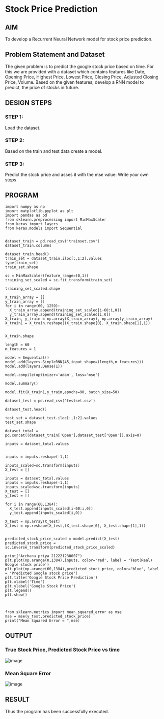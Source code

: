 # Stock Price Prediction

## AIM
To develop a Recurrent Neural Network model for stock price prediction.

## Problem Statement and Dataset
The given problem is to predict the google stock price based on time.
For this we are provided with a dataset which contains features like Date, Opening Price, Highest Price, Lowest Price, Closing Price, Adjusted Closing Price, Volume.
Based on the given features, develop a RNN model to predict, the price of stocks in future.
## DESIGN STEPS

### STEP 1:
Load the dataset.
### STEP 2:
Based on the train and test data create a model.
### STEP 3:
Predict the stock price and asses it with the mse value.
Write your own steps

## PROGRAM
```
import numpy as np
import matplotlib.pyplot as plt
import pandas as pd
from sklearn.preprocessing import MinMaxScaler
from keras import layers
from keras.models import Sequential


dataset_train = pd.read_csv('trainset.csv')
dataset_train.columns

dataset_train.head()
train_set = dataset_train.iloc[:,1:2].values
type(train_set)
train_set.shape

sc = MinMaxScaler(feature_range=(0,1))
training_set_scaled = sc.fit_transform(train_set)

training_set_scaled.shape

X_train_array = []
y_train_array = []
for i in range(60, 1259):
  X_train_array.append(training_set_scaled[i-60:i,0])
  y_train_array.append(training_set_scaled[i,0])
X_train, y_train = np.array(X_train_array), np.array(y_train_array)
X_train1 = X_train.reshape((X_train.shape[0], X_train.shape[1],1))


X_train.shape

length = 60
n_features = 1

model = Sequential()
model.add(layers.SimpleRNN(45,input_shape=(length,n_features)))
model.add(layers.Dense(1))

model.compile(optimizer='adam', loss='mse')

model.summary()

model.fit(X_train1,y_train,epochs=90, batch_size=50)

dataset_test = pd.read_csv('testset.csv')

dataset_test.head()

test_set = dataset_test.iloc[:,1:2].values
test_set.shape

dataset_total = pd.concat((dataset_train['Open'],dataset_test['Open']),axis=0)

inputs = dataset_total.values


inputs = inputs.reshape(-1,1)

inputs_scaled=sc.transform(inputs)
X_test = []

inputs = dataset_total.values
inputs = inputs.reshape(-1,1)
inputs_scaled=sc.transform(inputs)
X_test = []
y_test = []

for i in range(60,1384):
  X_test.append(inputs_scaled[i-60:i,0])
  y_test.append(inputs_scaled[i,0])

X_test = np.array(X_test)
X_test = np.reshape(X_test,(X_test.shape[0], X_test.shape[1],1))
     

predicted_stock_price_scaled = model.predict(X_test)
predicted_stock_price = sc.inverse_transform(predicted_stock_price_scaled)

print("Archana priya 212221230007")
plt.plot(np.arange(0,1384),inputs, color='red', label = 'Test(Real) Google stock price')
plt.plot(np.arange(60,1384),predicted_stock_price, color='blue', label = 'Predicted Google stock price')
plt.title('Google Stock Price Prediction')
plt.xlabel('Time')
plt.ylabel('Google Stock Price')
plt.legend()
plt.show()



from sklearn.metrics import mean_squared_error as mse
mse = mse(y_test,predicted_stock_price)
print("Mean Squared Error = ",mse)

```


## OUTPUT
### True Stock Price, Predicted Stock Price vs time
![image](https://github.com/Archana2003-Jkumar/rnn-stock-price-prediction/assets/93427594/c360c702-3019-4038-89f9-f797e77b9d13)

### Mean Square Error
![image](https://github.com/Archana2003-Jkumar/rnn-stock-price-prediction/assets/93427594/e97ad904-cfdb-49b0-8112-e88e7b3fd173)

## RESULT
Thus the program has been successfully executed.
